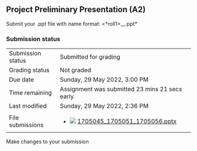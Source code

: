 <h2>Project Preliminary Presentation (A2)</h2>Submit your .ppt file with name format: <*roll1>_<roll2>_<roll3>.ppt*

<h3>Submission status</h3><table>
<tbody><tr>
<td>Submission status</td>
<td>Submitted for grading</td>
</tr>
<tr>
<td>Grading status</td>
<td>Not graded</td>
</tr>
<tr>
<td>Due date</td>
<td>Sunday, 29 May 2022, 3:00 PM</td>
</tr>
<tr>
<td>Time remaining</td>
<td>Assignment was submitted 23 mins 21 secs early</td>
</tr>
<tr>
<td>Last modified</td>
<td>Sunday, 29 May 2022, 2:36 PM</td>
</tr>
<tr>
<td>File submissions</td>
<td><ul><li><img src="..%5C..%5C..%5CJanuary%202019%5CCSE203%5CNews%20forum%5CGraph%20Data%20Structure%5Cfile%5Cpowerpoint.png" /> <a href="file%5C1705045_1705051_1705056.pptx">1705045_1705051_1705056.pptx</a> 
</li></ul>

</td>
</tr>

</tbody>
</table>



Make changes to your submission



